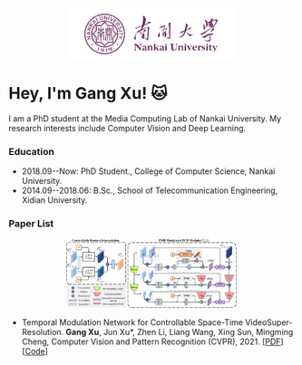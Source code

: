 <p align="center">
  <img src="https://github.com/CS-GangXu/CS-GangXu/blob/main/logo2_none.png" width="300" title="hover text">
</p>

# Hey, I'm Gang Xu! :cat:

I am a PhD student at the Media Computing Lab of Nankai University. My research interests include Computer Vision and Deep Learning.

### Education
- 2018.09--Now: PhD Student., College of Computer Science, Nankai University.
- 2014.09--2018.06: B.Sc., School of Telecommunication Engineering, Xidian University.

### Paper List
<p align="center">
  <img src="https://github.com/CS-GangXu/CS-GangXu/blob/main/method_cut.png" width="300">
</p>

- Temporal Modulation Network for Controllable Space-Time VideoSuper-Resolution. **Gang Xu**, Jun Xu*, Zhen Li, Liang Wang, Xing Sun, Mingming Cheng, Computer Vision and Pattern Recognition (CVPR), 2021. [[PDF](https://www.baidu.com)][[Code](https://www.baidu.com)]

